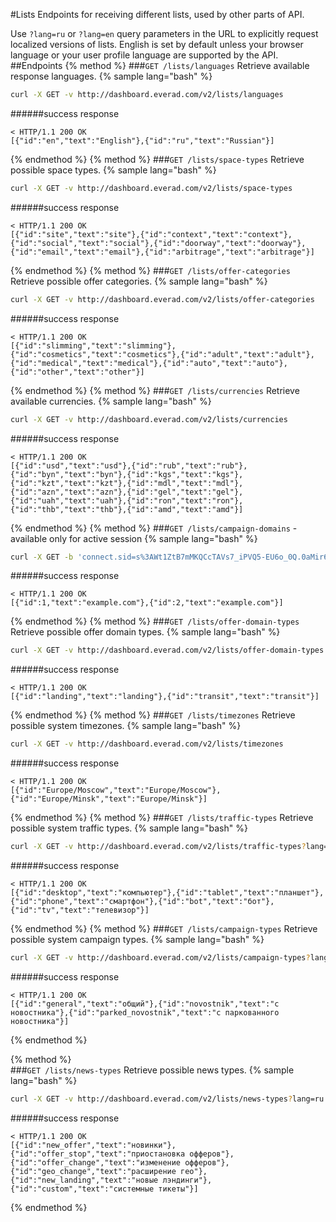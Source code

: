 #Lists
Endpoints for receiving different lists, used by other parts of API. 

Use `?lang=ru` or `?lang=en` query parameters in the URL to explicitly request localized versions of lists. English is set by default unless your browser language or your user profile language are supported by the API.
##Endpoints
{% method %}
###`GET /lists/languages`
Retrieve available response languages.
{% sample lang="bash" %}
```bash
curl -X GET -v http://dashboard.everad.com/v2/lists/languages
```
######success response
```
< HTTP/1.1 200 OK
[{"id":"en","text":"English"},{"id":"ru","text":"Russian"}]
```
{% endmethod %}
{% method %}
###`GET /lists/space-types`
Retrieve possible space types.
{% sample lang="bash" %}
```bash
curl -X GET -v http://dashboard.everad.com/v2/lists/space-types
```
######success response
```
< HTTP/1.1 200 OK
[{"id":"site","text":"site"},{"id":"context","text":"context"},{"id":"social","text":"social"},{"id":"doorway","text":"doorway"},{"id":"email","text":"email"},{"id":"arbitrage","text":"arbitrage"}]
```
{% endmethod %}
{% method %}
###`GET /lists/offer-categories`
Retrieve possible offer categories.
{% sample lang="bash" %}
```bash
curl -X GET -v http://dashboard.everad.com/v2/lists/offer-categories
```
######success response
```
< HTTP/1.1 200 OK
[{"id":"slimming","text":"slimming"},{"id":"cosmetics","text":"cosmetics"},{"id":"adult","text":"adult"},{"id":"medical","text":"medical"},{"id":"auto","text":"auto"},{"id":"other","text":"other"}]
```
{% endmethod %}
{% method %}
###`GET /lists/currencies`
Retrieve available currencies.
{% sample lang="bash" %}
```bash
curl -X GET -v http://dashboard.everad.com/v2/lists/currencies
```
######success response
```
< HTTP/1.1 200 OK
[{"id":"usd","text":"usd"},{"id":"rub","text":"rub"},{"id":"byn","text":"byn"},{"id":"kgs","text":"kgs"},{"id":"kzt","text":"kzt"},{"id":"mdl","text":"mdl"},{"id":"azn","text":"azn"},{"id":"gel","text":"gel"},{"id":"uah","text":"uah"},{"id":"ron","text":"ron"},{"id":"thb","text":"thb"},{"id":"amd","text":"amd"}]
```
{% endmethod %}
{% method %}
###`GET /lists/campaign-domains` - available only for active session
{% sample lang="bash" %}
```bash
curl -X GET -b 'connect.sid=s%3AWt1ZtB7mMKQCcTAVs7_iPVQ5-EU6o_0Q.0aMir6l0Raw%2BCJrZYPoAWQM1ATFWhUX2VxgYL%2FuqEy0' -v http://dashboard.everad.com/v2/lists/campaign-domains
```
######success response
```
< HTTP/1.1 200 OK
[{"id":1,"text":"example.com"},{"id":2,"text":"example.com"}]
```

{% endmethod %}
{% method %}
###`GET /lists/offer-domain-types`
Retrieve possible offer domain types.
{% sample lang="bash" %}
```bash
curl -X GET -v http://dashboard.everad.com/v2/lists/offer-domain-types
```
######success response
```
< HTTP/1.1 200 OK
[{"id":"landing","text":"landing"},{"id":"transit","text":"transit"}]
```
{% endmethod %}
{% method %}
###`GET /lists/timezones`
Retrieve possible system timezones.
{% sample lang="bash" %}
```bash
curl -X GET -v http://dashboard.everad.com/v2/lists/timezones
```
######success response
```
< HTTP/1.1 200 OK
[{"id":"Europe/Moscow","text":"Europe/Moscow"},{"id":"Europe/Minsk","text":"Europe/Minsk"}]
```
{% endmethod %}
{% method %}
###`GET /lists/traffic-types`
Retrieve possible system traffic types.
{% sample lang="bash" %}
```bash
curl -X GET -v http://dashboard.everad.com/v2/lists/traffic-types?lang=ru
```
######success response
```
< HTTP/1.1 200 OK
[{"id":"desktop","text":"компьютер"},{"id":"tablet","text":"планшет"},{"id":"phone","text":"смартфон"},{"id":"bot","text":"бот"},{"id":"tv","text":"телевизор"}]
```
{% endmethod %}
{% method %}
###`GET /lists/campaign-types`
Retrieve possible system campaign types.
{% sample lang="bash" %}
```bash
curl -X GET -v http://dashboard.everad.com/v2/lists/campaign-types?lang=ru
```
######success response
```
< HTTP/1.1 200 OK
[{"id":"general","text":"общий"},{"id":"novostnik","text":"с новостника"},{"id":"parked_novostnik","text":"с паркованного новостника"}]
```
{% endmethod %}

{% method %}\
###`GET /lists/news-types`
Retrieve possible news types.
{% sample lang="bash" %}
```bash
curl -X GET -v http://dashboard.everad.com/v2/lists/news-types?lang=ru
```
######success response
```
< HTTP/1.1 200 OK
[{"id":"new_offer","text":"новинки"},{"id":"offer_stop","text":"приостановка офферов"},{"id":"offer_change","text":"изменение офферов"},{"id":"geo_change","text":"расширение гео"},{"id":"new_landing","text":"новые лэндинги"},{"id":"custom","text":"системные тикеты"}]
```
{% endmethod %}


















































































